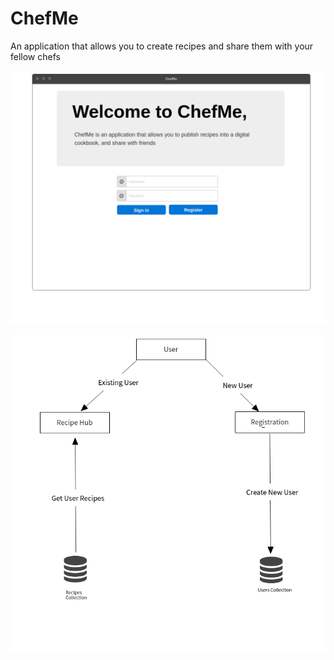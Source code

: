 # ChefMe
An application that allows you to create recipes and share them with your fellow chefs

![Sign In Page](https://github.com/prpatel1231/ChefMe/blob/master/WireFrames/ChefMe_SignIn.png)

![Sign In Flow](https://github.com/prpatel1231/ChefMe/blob/master/WireFrames/ChefMe_SignIn_DataFlow.png)